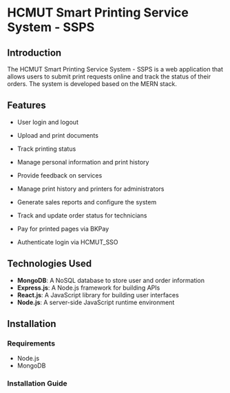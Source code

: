 # HCMUT Smart Printing Service System - SSPS

## Introduction

The HCMUT Smart Printing Service System - SSPS is a web application that allows users to submit print requests online and track the status of their orders. The system is developed based on the MERN stack.

## Features

-   User login and logout
-   Upload and print documents
-   Track printing status
-   Manage personal information and print history
-   Provide feedback on services

-   Manage print history and printers for administrators
-   Generate sales reports and configure the system

-   Track and update order status for technicians

-   Pay for printed pages via BKPay
-   Authenticate login via HCMUT_SSO

## Technologies Used

-   **MongoDB**: A NoSQL database to store user and order information
-   **Express.js**: A Node.js framework for building APIs
-   **React.js**: A JavaScript library for building user interfaces
-   **Node.js**: A server-side JavaScript runtime environment

## Installation

### Requirements

-   Node.js
-   MongoDB

### Installation Guide
